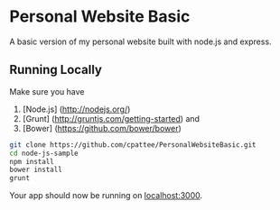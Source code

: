 # Personal Website Basic

A basic version of my personal website built with node.js and express.

## Running Locally

Make sure you have
1. [Node.js] (http://nodejs.org/)    
2. [Grunt] (http://gruntjs.com/getting-started) and   
3. [Bower] (https://github.com/bower/bower)   


```sh
git clone https://github.com/cpattee/PersonalWebsiteBasic.git 
cd node-js-sample
npm install
bower install
grunt
```

Your app should now be running on [localhost:3000](http://localhost:3000/).
